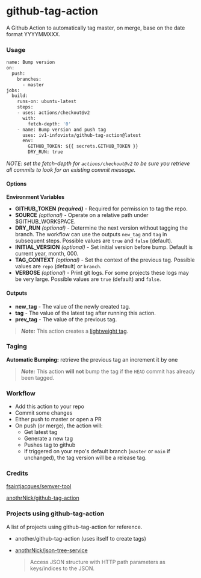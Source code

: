 # github-tag-action

A Github Action to automatically tag master, on merge, base on the date format YYYYMMXXX.

### Usage

```Dockerfile
name: Bump version
on:
  push:
    branches:
      - master
jobs:
  build:
    runs-on: ubuntu-latest
    steps:
    - uses: actions/checkout@v2
      with:
        fetch-depth: '0'
    - name: Bump version and push tag
      uses: iv1-infovista/github-tag-action@latest
      env:
        GITHUB_TOKEN: ${{ secrets.GITHUB_TOKEN }}
        DRY_RUN: true
```

_NOTE: set the fetch-depth for `actions/checkout@v2` to be sure you retrieve all commits to look for an existing commit message._

#### Options

**Environment Variables**

* **GITHUB_TOKEN** ***(required)*** - Required for permission to tag the repo.
* **SOURCE** *(optional)* - Operate on a relative path under $GITHUB_WORKSPACE.
* **DRY_RUN** *(optional)* - Determine the next version without tagging the branch. The workflow can use the outputs `new_tag` and `tag` in subsequent steps. Possible values are ```true``` and ```false``` (default).
* **INITIAL_VERSION** *(optional)* - Set initial version before bump. Default is current year, month, 000.
* **TAG_CONTEXT** *(optional)* - Set the context of the previous tag. Possible values are `repo` (default) or `branch`.
* **VERBOSE** *(optional)* - Print git logs. For some projects these logs may be very large. Possible values are ```true``` (default) and ```false```. 

#### Outputs

* **new_tag** - The value of the newly created tag.
* **tag** - The value of the latest tag after running this action.
* **prev_tag** - The value of the previous tag.

> ***Note:*** This action creates a [lightweight tag](https://developer.github.com/v3/git/refs/#create-a-reference).

### Taging

**Automatic Bumping:** retrieve the previous tag an increment it by one

> ***Note:*** This action **will not** bump the tag if the `HEAD` commit has already been tagged.

### Workflow

* Add this action to your repo
* Commit some changes
* Either push to master or open a PR
* On push (or merge), the action will:
  * Get latest tag
  * Generate a new tag
  * Pushes tag to github
  * If triggered on your repo's default branch (`master` or `main` if unchanged), the tag version will be a release tag.

### Credits

[fsaintjacques/semver-tool](https://github.com/fsaintjacques/semver-tool)

[anothrNick/github-tag-action](https://github.com/anothrNick/github-tag-action)


### Projects using github-tag-action

A list of projects using github-tag-action for reference.

* another/github-tag-action (uses itself to create tags)

* [anothrNick/json-tree-service](https://github.com/anothrNick/json-tree-service)

  > Access JSON structure with HTTP path parameters as keys/indices to the JSON.

